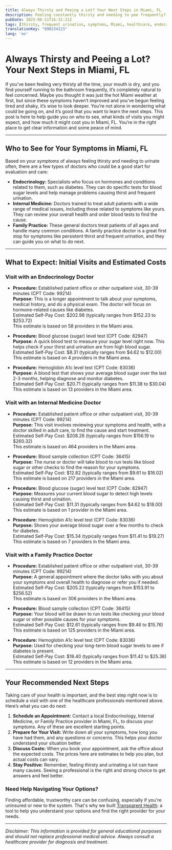 ```yaml
---
title: Always Thirsty and Peeing a Lot? Your Next Steps in Miami, FL  
description: Feeling constantly thirsty and needing to pee frequently? Learn who to see and what to expect for care in Miami, FL.  
pubDate: 2025-06-11T16:31:21Z
tags: [thirsty, frequent urination, symptoms, Miami, healthcare, endocrinology, family practice, internal medicine, costs]
translationKey: "090234123"
lang: 'en'
---
```


# Always Thirsty and Peeing a Lot? Your Next Steps in Miami, FL

If you’ve been feeling very thirsty all the time, your mouth is dry, and you find yourself running to the bathroom frequently, it’s completely natural to feel concerned. Maybe you thought it was just the hot Miami weather at first, but since these symptoms haven’t improved and you’ve begun feeling tired and shaky, it’s wise to look deeper. You’re not alone in wondering what could be going on, and it’s good that you want to learn the next steps. This post is here to help guide you on who to see, what kinds of visits you might expect, and how much it might cost you in Miami, FL. You’re in the right place to get clear information and some peace of mind.

---

## Who to See for Your Symptoms in Miami, FL

Based on your symptoms of always feeling thirsty and needing to urinate often, there are a few types of doctors who could be a good start for evaluation and care:

- **Endocrinology:** Specialists who focus on hormones and conditions related to them, such as diabetes. They can do specific tests for blood sugar levels and help manage problems causing thirst and frequent urination.
- **Internal Medicine:** Doctors trained to treat adult patients with a wide range of medical issues, including those related to symptoms like yours. They can review your overall health and order blood tests to find the cause.
- **Family Practice:** These general doctors treat patients of all ages and handle many common conditions. A family practice doctor is a great first stop for symptoms like persistent thirst and frequent urination, and they can guide you on what to do next.

---

## What to Expect: Initial Visits and Estimated Costs

### Visit with an Endocrinology Doctor

- **Procedure:** Established patient office or other outpatient visit, 30-39 minutes (CPT Code: 99214)  
  **Purpose:** This is a longer appointment to talk about your symptoms, medical history, and do a physical exam. The doctor will focus on hormone-related causes like diabetes.  
  Estimated Self-Pay Cost: $202.98 (typically ranges from $152.23 to $253.72)  
  This estimate is based on 58 providers in the Miami area.  

- **Procedure:** Blood glucose (sugar) level test (CPT Code: 82947)  
  **Purpose:** A quick blood test to measure your sugar level right now. This helps check if your thirst and urination are from high blood sugar.  
  Estimated Self-Pay Cost: $8.31 (typically ranges from $4.62 to $12.00)  
  This estimate is based on 4 providers in the Miami area.  

- **Procedure:** Hemoglobin A1c level test (CPT Code: 83036)  
  **Purpose:** A blood test that shows your average blood sugar over the last 2-3 months, helping diagnose and monitor diabetes.  
  Estimated Self-Pay Cost: $20.71 (typically ranges from $11.38 to $30.04)  
  This estimate is based on 13 providers in the Miami area.  

### Visit with an Internal Medicine Doctor

- **Procedure:** Established patient office or other outpatient visit, 30-39 minutes (CPT Code: 99214)  
  **Purpose:** This visit involves reviewing your symptoms and health, with a doctor skilled in adult care, to find the cause and start treatment.  
  Estimated Self-Pay Cost: $208.26 (typically ranges from $156.19 to $260.32)  
  This estimate is based on 464 providers in the Miami area.  

- **Procedure:** Blood sample collection (CPT Code: 36415)  
  **Purpose:** The nurse or doctor will take blood to run tests like blood sugar or other checks to find the reason for your symptoms.  
  Estimated Self-Pay Cost: $12.82 (typically ranges from $9.61 to $16.02)  
  This estimate is based on 217 providers in the Miami area.  

- **Procedure:** Blood glucose (sugar) level test (CPT Code: 82947)  
  **Purpose:** Measures your current blood sugar to detect high levels causing thirst and urination.  
  Estimated Self-Pay Cost: $11.31 (typically ranges from $4.62 to $18.00)  
  This estimate is based on 1 provider in the Miami area.  

- **Procedure:** Hemoglobin A1c level test (CPT Code: 83036)  
  **Purpose:** Shows your average blood sugar over a few months to check for diabetes.  
  Estimated Self-Pay Cost: $15.34 (typically ranges from $11.41 to $19.27)  
  This estimate is based on 7 providers in the Miami area.  

### Visit with a Family Practice Doctor

- **Procedure:** Established patient office or other outpatient visit, 30-39 minutes (CPT Code: 99214)  
  **Purpose:** A general appointment where the doctor talks with you about your symptoms and overall health to diagnose or refer you if needed.  
  Estimated Self-Pay Cost: $205.22 (typically ranges from $153.91 to $256.52)  
  This estimate is based on 306 providers in the Miami area.  

- **Procedure:** Blood sample collection (CPT Code: 36415)  
  **Purpose:** Your blood will be drawn to run tests like checking your blood sugar or other possible causes for your symptoms.  
  Estimated Self-Pay Cost: $12.61 (typically ranges from $9.46 to $15.76)  
  This estimate is based on 125 providers in the Miami area.  

- **Procedure:** Hemoglobin A1c level test (CPT Code: 83036)  
  **Purpose:** Used for checking your long-term blood sugar levels to see if diabetes is present.  
  Estimated Self-Pay Cost: $18.40 (typically ranges from $11.42 to $25.38)  
  This estimate is based on 12 providers in the Miami area.  

---

## Your Recommended Next Steps

Taking care of your health is important, and the best step right now is to schedule a visit with one of the healthcare professionals mentioned above. Here’s what you can do next:

1. **Schedule an Appointment:** Contact a local Endocrinology, Internal Medicine, or Family Practice provider in Miami, FL, to discuss your symptoms. Any of these are excellent starting points.
2. **Prepare for Your Visit:** Write down all your symptoms, how long you have had them, and any questions or concerns. This helps your doctor understand your situation better.
3. **Discuss Costs:** When you book your appointment, ask the office about the expected costs. The prices here are estimates to help you plan, but actual costs can vary.
4. **Stay Positive:** Remember, feeling thirsty and urinating a lot can have many causes. Seeing a professional is the right and strong choice to get answers and feel better. 

### Need Help Navigating Your Options?

Finding affordable, trustworthy care can be confusing, especially if you're uninsured or new to the system. That's why we built [Transparent Health](https://transparenthealth.ai): a tool to help you understand your options and find the right provider for your needs. 

---

*Disclaimer: This information is provided for general educational purposes and should not replace professional medical advice. Always consult a healthcare provider for diagnosis and treatment.*